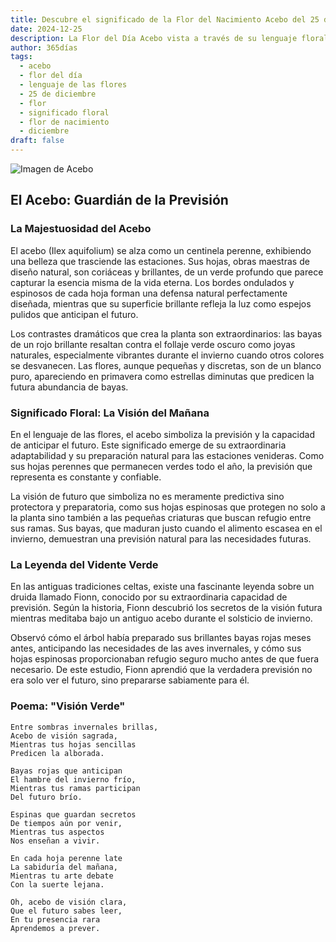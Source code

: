 ```yaml
---
title: Descubre el significado de la Flor del Nacimiento Acebo del 25 de diciembre
date: 2024-12-25
description: La Flor del Día Acebo vista a través de su lenguaje floral e historias
author: 365días
tags:
  - acebo
  - flor del día
  - lenguaje de las flores
  - 25 de diciembre
  - flor
  - significado floral
  - flor de nacimiento
  - diciembre
draft: false
---
```


![Imagen de Acebo](https://cdn.pixabay.com/photo/2021/12/22/19/43/holly-6888146_1280.jpg#center)


## El Acebo: Guardián de la Previsión

### La Majestuosidad del Acebo

El acebo (Ilex aquifolium) se alza como un centinela perenne, exhibiendo una belleza que trasciende las estaciones. Sus hojas, obras maestras de diseño natural, son coriáceas y brillantes, de un verde profundo que parece capturar la esencia misma de la vida eterna. Los bordes ondulados y espinosos de cada hoja forman una defensa natural perfectamente diseñada, mientras que su superficie brillante refleja la luz como espejos pulidos que anticipan el futuro.

Los contrastes dramáticos que crea la planta son extraordinarios: las bayas de un rojo brillante resaltan contra el follaje verde oscuro como joyas naturales, especialmente vibrantes durante el invierno cuando otros colores se desvanecen. Las flores, aunque pequeñas y discretas, son de un blanco puro, apareciendo en primavera como estrellas diminutas que predicen la futura abundancia de bayas.

### Significado Floral: La Visión del Mañana

En el lenguaje de las flores, el acebo simboliza la previsión y la capacidad de anticipar el futuro. Este significado emerge de su extraordinaria adaptabilidad y su preparación natural para las estaciones venideras. Como sus hojas perennes que permanecen verdes todo el año, la previsión que representa es constante y confiable.

La visión de futuro que simboliza no es meramente predictiva sino protectora y preparatoria, como sus hojas espinosas que protegen no solo a la planta sino también a las pequeñas criaturas que buscan refugio entre sus ramas. Sus bayas, que maduran justo cuando el alimento escasea en el invierno, demuestran una previsión natural para las necesidades futuras.

### La Leyenda del Vidente Verde

En las antiguas tradiciones celtas, existe una fascinante leyenda sobre un druida llamado Fionn, conocido por su extraordinaria capacidad de previsión. Según la historia, Fionn descubrió los secretos de la visión futura mientras meditaba bajo un antiguo acebo durante el solsticio de invierno.

Observó cómo el árbol había preparado sus brillantes bayas rojas meses antes, anticipando las necesidades de las aves invernales, y cómo sus hojas espinosas proporcionaban refugio seguro mucho antes de que fuera necesario. De este estudio, Fionn aprendió que la verdadera previsión no era solo ver el futuro, sino prepararse sabiamente para él.

### Poema: "Visión Verde"

    Entre sombras invernales brillas,
    Acebo de visión sagrada,
    Mientras tus hojas sencillas
    Predicen la alborada.

    Bayas rojas que anticipan
    El hambre del invierno frío,
    Mientras tus ramas participan
    Del futuro brío.

    Espinas que guardan secretos
    De tiempos aún por venir,
    Mientras tus aspectos
    Nos enseñan a vivir.

    En cada hoja perenne late
    La sabiduría del mañana,
    Mientras tu arte debate
    Con la suerte lejana.

    Oh, acebo de visión clara,
    Que el futuro sabes leer,
    En tu presencia rara
    Aprendemos a prever.